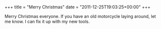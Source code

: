 +++
title = "Merry Christmas"
date = "2011-12-25T19:03:25+00:00"
+++

Merry Christmas everyone.  If you have an old motorcycle laying around, let me know.  I can fix it up with my new tools.
			